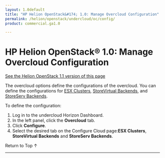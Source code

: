 ```yaml
---
layout: 1.0default
title: "HP Helion OpenStack&#174; 1.0: Manage Overcloud Configuration"
permalink: /helion/openstack/undercloud/oc/config/
product: commercial.ga1.0

---
```

<!--PUBLISHED-->


<script>

function PageRefresh {
onLoad="window.refresh"
}

PageRefresh();

</script>

<!---

<p style="font-size: small;"> <a href="/helion/openstack/install-beta/kvm/">&#9664; PREV</a> | <a href="/helion/openstack/install-beta-overview/">&#9650; UP</a> | <a href="/helion/openstack/install-beta/esx/">NEXT &#9654;</a> </p> -->


# HP Helion OpenStack&#174; 1.0: Manage Overcloud Configuration
[See the Helion OpenStack 1.1 version of this page](/helion/openstack/1.1/undercloud/oc/config/)

The overcloud options define the configurations of the overcloud. You can define the configurations for [ESX Clusters](/helion/openstack/undercloud/oc/config/esx/), [StoreVirtual Backends](/helion/openstack/undercloud/oc/config/storevirtual/), and [StoreServ Backends](/helion/openstack/undercloud/oc/config/storeserv/).

To define the configuration:

1. Log in to the undercloud Horizon Dashboard.
2. In the left panel, click the **Overcloud** tab.
3. Click **Configure**.
4. Select the desired tab on the Configure Cloud page:**ESX Clusters**, **StoreVirtual Backends** and **StoreServ Backends**.


<a href="#top" style="padding:14px 0px 14px 0px; text-decoration: none;"> Return to Top &#8593; </a>

----
